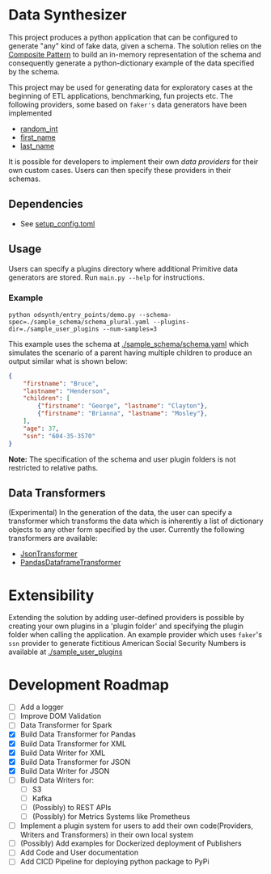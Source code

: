 # Data Synthesizer

This project produces a python application that can be configured to generate "any" kind of fake data, given a schema. The solution relies on the [Composite Pattern](https://refactoring.guru/design-patterns/composite) to build an in-memory representation of the schema and consequently generate a python-dictionary example of the data specified by the schema.

This project may be used for generating data for exploratory cases at the beginning of ETL applications, benchmarking, fun projects etc.
The following providers, some based on `faker's` data generators have been implemented
* [random_int](./odsynth/providers/random_int.py)
* [first_name](./odsynth/providers/simple_text.py)
* [last_name](./odsynth/providers/simple_text.py)


It is possible for developers to implement their own _data providers_ for their own custom cases. Users can then specify these providers in their schemas.

## Dependencies
* See [setup_config.toml](./setup_config.toml)

## Usage
Users can specify a plugins directory where additional Primitive data generators are stored. Run `main.py --help` for instructions.

### Example
`python odsynth/entry_points/demo.py --schema-spec=./sample_schema/schema_plural.yaml --plugins-dir=./sample_user_plugins --num-samples=3`

This example uses the schema at [./sample_schema/schema.yaml](./sample_schema/schema.yaml) which simulates the scenario of a parent having multiple children to produce an output similar what is shown below:

```json
{
    "firstname": "Bruce",
    "lastname": "Henderson",
    "children": [
        {"firstname": "George", "lastname": "Clayton"},
        {"firstname": "Brianna", "lastname": "Mosley"},
    ],
    "age": 37,
    "ssn": "604-35-3570"
}
```
**Note:** The specification of the schema and user plugin folders is not restricted to relative paths.

## Data Transformers
(Experimental) In the generation of the data, the user can specify a transformer which transforms the data which is inherently a list of dictionary objects to any other form specified by the user. Currently the following transformers are available:
* [JsonTransformer](./odsynth/transformers/json_transformer.py)
* [PandasDataframeTransformer](./odsynth/transformers/pandas_transformer.py)

# Extensibility
Extending the solution by adding user-defined providers is possible by creating your own plugins in a 'plugin folder' and specifying the plugin folder when calling the application. An example provider which uses `faker`'s `ssn` provider to generate fictitious American Social Security Numbers is available at [./sample_user_plugins](./sample_user_plugins/ssn.py)

# Development Roadmap
* [ ] Add a logger
* [ ] Improve DOM Validation
* [ ] Data Transformer for Spark
* [x] Build Data Transformer for Pandas
* [x] Build Data Transformer for XML
* [x] Build Data Writer for XML
* [x] Build Data Transformer for JSON
* [x] Build Data Writer for JSON
* [ ] Build Data Writers for:
    * [ ] S3
    * [ ] Kafka
    * [ ] (Possibly) to REST APIs
    * [ ] (Possibly) for Metrics Systems like Prometheus
* [ ] Implement a plugin system for users to add their own code(Providers, Writers and Transformers) in their own local system
* [ ] (Possibly) Add examples for Dockerized deployment of Publishers
* [ ] Add Code and User documentation
* [ ] Add CICD Pipeline for deploying python package to PyPi
